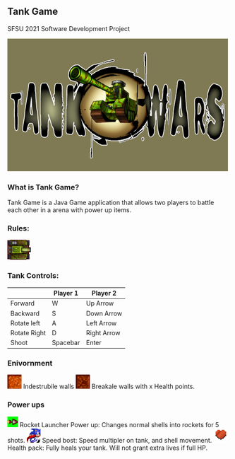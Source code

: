 <h2 allign="center">Tank Game</h2>
<p allign="center">SFSU 2021 Software Development Project</p>
<p allign = "center">
<img src="resources/Title.bmp"/>
 </p>
<h3 allign ="center"> What is Tank Game?</h3>
Tank Game is a Java Game application that allows two players to battle each other in a arena with power up items. 

<h3 allign ="center"> Rules:</h3>


<img src="resources/tank1.png"/>
<h3 allign="allign" >Tank Controls:</h3>

|               | Player 1 | Player 2 |
|---------------|----------|----------|
|  Forward      |     W     |    Up Arrow      |
|  Backward     |     S    |      Down Arrow    |
|  Rotate left  |     A     |     Left Arrow     |
|  Rotate Right |     D    |      Right Arrow    |
|  Shoot        |     Spacebar     |     Enter     |

<h3 allign="center">Enivornment</h3>

<img src="resources/Wall1.gif"/>
Indestrubile walls
<img src="resources/Wall2.gif"/>
Breakale walls with x Health points. 

<h3 allign = "center">Power ups</h3>
<img src="resources/Rocket.gif"/>
Rocket Launcher Power up: Changes normal shells into rockets for 5 shots.
<img src="resources/sonic.gif"/>
Speed bost: Speed multipler on tank, and shell movement.
<img src="resources/heal.gif"/>
Health pack: Fully heals your tank. Will not grant extra lives if full HP.


<!-- you may add more controls if you need to. -->
